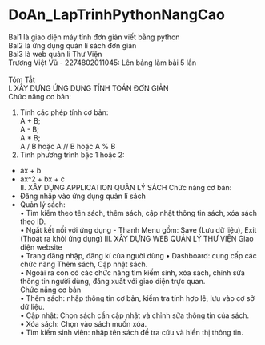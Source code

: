 # DoAn_LapTrinhPythonNangCao
Bai1 là giao diện máy tính đơn giản viết bằng python <br>
Bai2 là ứng dụng quản lí sách đơn giản <br>
Bai3 là web quản lí Thư Viện <br>
Trương Việt Vũ - 2274802011045: Lên bảng làm bài 5 lần<br>
<br>
Tóm Tắt <br>
I. XÂY DỰNG ỨNG DỤNG TÍNH TOÁN ĐƠN GIẢN  
Chức năng cơ bản:  
1. Tính các phép tính cơ bản:  
A + B;  
A - B;  
A * B;  
A / B hoặc A // B hoặc A % B 
2. Tính phương trình bậc 1 hoặc 2:
- ax + b
- ax^2 + bx + c  
II. XÂY DỰNG APPLICATION QUẢN LÝ SÁCH 
Chức năng cơ bản:
- Đăng nhập vào ứng dụng quản lí sách 
- Quản lý sách:  
• Tìm kiếm theo tên sách, thêm sách, cập nhật thông tin sách, xóa sách theo ID.  
• Ngắt kết nối với ứng dụng - Thanh Menu gồm: 
Save (Lưu dữ liệu), Exit (Thoát ra khỏi ứng dụng) 
III. XÂY DỰNG WEB QUẢN LÝ THƯ VIỆN 
Giao diện website  
• Trang đăng nhập, đăng kí của người dùng 
• Dashboard: cung cấp các chức năng Thêm sách, Cập nhật sách.  
• Ngoài ra còn có các chức năng tìm kiếm sinh, xóa sách, chỉnh sửa thông tin người 
dùng, đăng xuất với giao diện trực quan.  
Chức năng cơ bản  
• Thêm sách: nhập thông tin cơ bản, kiểm tra tính hợp lệ, lưu vào cơ sở dữ liệu.  
• Cập nhật: Chọn sách cần cập nhật và chỉnh sửa thông tin của sách.  
• Xóa sách: Chọn vào sách muốn xóa.  
• Tìm kiếm sinh viên: nhập tên sách để tra cứu và hiển thị thông tin.  
